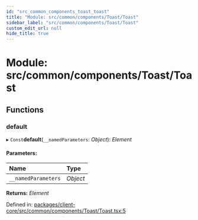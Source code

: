 ```yaml
---
id: "src_common_components_toast_toast"
title: "Module: src/common/components/Toast/Toast"
sidebar_label: "src/common/components/Toast/Toast"
custom_edit_url: null
hide_title: true
---
```


# Module: src/common/components/Toast/Toast

## Functions

### default

▸ `Const`**default**(`__namedParameters`: *Object*): *Element*

#### Parameters:

| Name | Type |
| :------ | :------ |
| `__namedParameters` | *Object* |

**Returns:** *Element*

Defined in: [packages/client-core/src/common/components/Toast/Toast.tsx:5](https://github.com/xr3ngine/xr3ngine/blob/2d83606b6/packages/client-core/src/common/components/Toast/Toast.tsx#L5)
